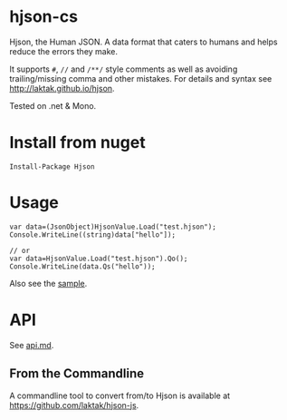 # hjson-cs

Hjson, the Human JSON. A data format that caters to humans and helps reduce the errors they make.

It supports `#`, `//` and `/**/` style comments as well as avoiding trailing/missing comma and other mistakes. For details and syntax see http://laktak.github.io/hjson.

Tested on .net & Mono.

# Install from nuget

```
Install-Package Hjson
```

# Usage

```
var data=(JsonObject)HjsonValue.Load("test.hjson");
Console.WriteLine((string)data["hello"]);

// or
var data=HjsonValue.Load("test.hjson").Qo();
Console.WriteLine(data.Qs("hello"));
```

Also see the [sample](sample/HjsonSample).

# API

See [api.md](api.md).

## From the Commandline

A commandline tool to convert from/to Hjson is available at https://github.com/laktak/hjson-js.


